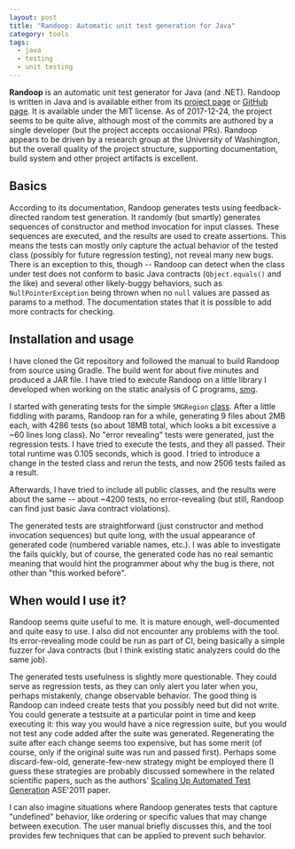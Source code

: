 ```yaml
---
layout: post
title: "Randoop: Automatic unit test generation for Java"
category: tools
tags:
  - java
  - testing
  - unit testing
---
```


**Randoop** is an automatic unit test generator for Java (and .NET). Randoop is
written in Java and is available either from its [project
page](https://randoop.github.io/randoop/) or [GitHub
page](https://github.com/randoop/randoop). It is available under the MIT license. As of
2017-12-24, the project seems to be quite alive, although most of the commits are
authored by a single developer (but the project accepts occasional PRs). Randoop
appears to be driven by a research group at the University of Washington, but the
overall quality of the project structure, supporting documentation, build
system and other project artifacts is excellent.

## Basics

According to its documentation, Randoop generates tests using feedback-directed random
test generation. It randomly (but smartly) generates sequences of constructor and method
invocation for input classes. These sequences are executed, and the results are used to
create assertions. This means the tests can mostly only capture the actual behavior of
the tested class (possibly for future regression testing), not reveal many new bugs.
There is an exception to this, though -- Randoop can detect when the class under test
does not conform to basic Java contracts (`Object.equals()` and the like) and several
other likely-buggy behaviors, such as `NullPointerException` being thrown when no `null`
values are passed as params to a method. The documentation states that it is possible to
add more contracts for checking.

## Installation and usage

I have cloned the Git repository and followed the manual to build Randoop from source
using Gradle. The build went for about five minutes and produced a JAR file. I have tried
to execute Randoop on a little library I developed when working on the static analysis of C
programs, [smg](https://github.com/petr-muller/smg.git).

I started with generating tests for the simple `SMGRegion`
[class](https://github.com/petr-muller/smg/blob/master/src/main/java/cz/afri/smg/objects/SMGRegion.java).
After a little fiddling with params, Randoop ran for a while, generating 9
files about 2MB each, with 4286 tests (so about 18MB total, which looks a bit
excessive a ~60 lines long class). No "error revealing" tests were generated,
just the regression tests. I have tried to execute the tests, and they all
passed. Their total runtime was 0.105 seconds, which is good. I tried to
introduce a change in the tested class and rerun the tests, and now 2506 tests
failed as a result.

Afterwards, I have tried to include all public classes, and the results were about the
same -- about ~4200 tests, no error-revealing (but still, Randoop can find just basic
Java contract violations).

The generated tests are straightforward (just constructor and method invocation
sequences) but quite long, with the usual appearance of generated code (numbered variable
names, etc.). I was able to investigate the fails quickly, but of course, the generated
code has no real semantic meaning that would hint the programmer about why the bug is
there, not other than "this worked before".

## When would I use it?

Randoop seems quite useful to me. It is mature enough, well-documented and quite
easy to use. I also did not encounter any problems with the tool. Its error-revealing
mode could be run as part of CI, being basically a simple fuzzer for Java contracts (but
I think existing static analyzers could do the same job).

The generated tests usefulness is slightly more questionable. They could serve as
regression tests, as they can only alert you later when you, perhaps mistakenly, change
observable behavior. The good thing is Randoop can indeed create tests that you possibly
need but did not write. You could generate a testsuite at a particular point in time and keep
executing it: this way you would have a nice regression suite, but you would not test any
code added after the suite was generated. Regenerating the suite after each change seems
too expensive, but has some merit (of course, only if the original suite was run and
passed first). Perhaps some discard-few-old, generate-few-new strategy might be employed
there (I guess these strategies are probably discussed somewhere in the related
scientific papers, such as the authors' [Scaling Up Automated Test
Generation](https://homes.cs.washington.edu/~mernst/pubs/maintainable-tests-ase2011.pdf)
ASE'2011 paper. 

I can also imagine situations where Randoop generates tests that capture "undefined"
behavior, like ordering or specific values that may change between execution. The user
manual briefly discusses this, and the tool provides few techniques that can be applied to
prevent such behavior.
